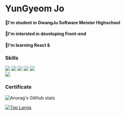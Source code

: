 
# YunGyeom Jo

#### 🏫I'm student in GwangJu Software Meister Highschool

#### 🎒I'm intersted in developing Front-end

#### 📘I'm learning React & 



### Skills
<img src="https://img.shields.io/badge/HTML-e34f26?style=flat-square&logo=HTML5&logoColor=white"/> <img src="https://img.shields.io/badge/CSS-1572b6?style=flat-square&logo=CSS3&logoColor=white"/> <img src="https://img.shields.io/badge/JavaScript-F7DF1E?style=flat-square&logo=JavaScript&logoColor=white"/> <img src="https://img.shields.io/badge/C-a8b9cc?style=flat-square&logo=C&logoColor=white"/> <img src="https://img.shields.io/badge/Java-007396?style=flat-square&logo=Java&logoColor=white"/>
<br>
<img src="https://img.shields.io/badge/React-61DAFB?style=flat-square&logo=React&logoColor=white"/>

### Certificate
![Anurag's GitHub stats](https://github-readme-stats.vercel.app/api?username=JYG0326&show_icons=true&theme=tokyonight)

[![Top Langs](https://github-readme-stats.vercel.app/api/top-langs/?username=JYG0326&layout=compact&theme=tokyonight)](https://github.com/JYG0326/github-readme-stats)
